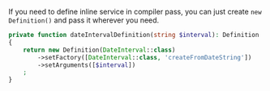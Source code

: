 If you need to define inline service in compiler pass, you can just create `new Definition()` and pass it wherever you need.

```php
private function dateIntervalDefinition(string $interval): Definition
{
    return new Definition(DateInterval::class)
        ->setFactory([DateInterval::class, 'createFromDateString'])
        ->setArguments([$interval])
    ;
}
```